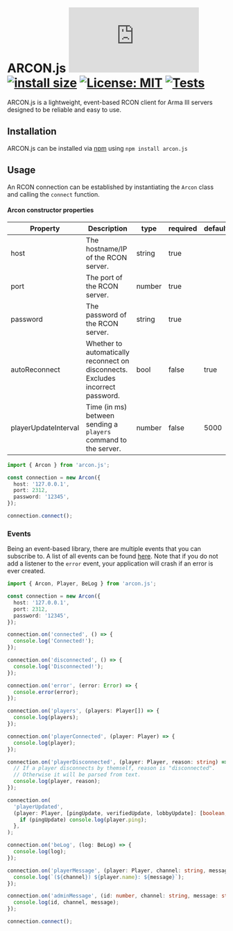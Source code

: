 # ARCON.js [![](https://img.shields.io/npm/v/arcon.js?maxAge=3600)](https://npmjs.com/package/arcon.js) [![install size](https://packagephobia.com/badge?p=arcon.js)](https://packagephobia.com/result?p=arcon.js) [![License: MIT](https://img.shields.io/badge/License-MIT-yellow.svg)](https://opensource.org/licenses/MIT) [![Tests](https://github.com/C4GDevs/ARCON.js/actions/workflows/test.yml/badge.svg?branch=v5.x&event=push)](https://github.com/C4GDevs/ARCON.js/actions/workflows/test.yml)

ARCON.js is a lightweight, event-based RCON client for Arma III servers designed to be reliable and easy to use.

## Installation

ARCON.js can be installed via [npm](https://www.npmjs.com/package/arcon.js) using `npm install arcon.js`

## Usage

An RCON connection can be established by instantiating the `Arcon` class and calling the `connect` function.

#### Arcon constructor properties

| Property             | Description                                                                     | type   | required | default |
| -------------------- | ------------------------------------------------------------------------------- | ------ | -------- | ------- |
| host                 | The hostname/IP of the RCON server.                                             | string | true     |         |
| port                 | The port of the RCON server.                                                    | number | true     |         |
| password             | The password of the RCON server.                                                | string | true     |         |
| autoReconnect        | Whether to automatically reconnect on disconnects. Excludes incorrect password. | bool   | false    | true    |
| playerUpdateInterval | Time (in ms) between sending a `players` command to the server.                 | number | false    | 5000    |

```ts
import { Arcon } from 'arcon.js';

const connection = new Arcon({
  host: '127.0.0.1',
  port: 2312,
  password: '12345',
});

connection.connect();
```

### Events

Being an event-based library, there are multiple events that you can subscribe to. A list of all events can be found [here](https://github.com/C4GDevs/ARCON.js/blob/v5.x/src/Arcon/index.ts#L29).
Note that if you do not add a listener to the `error` event, your application will crash if an error is ever created.

```ts
import { Arcon, Player, BeLog } from 'arcon.js';

const connection = new Arcon({
  host: '127.0.0.1',
  port: 2312,
  password: '12345',
});

connection.on('connected', () => {
  console.log('Connected!');
});

connection.on('disconnected', () => {
  console.log('Disconnected!');
});

connection.on('error', (error: Error) => {
  console.error(error);
});

connection.on('players', (players: Player[]) => {
  console.log(players);
});

connection.on('playerConnected', (player: Player) => {
  console.log(player);
});

connection.on('playerDisconnected', (player: Player, reason: string) => {
  // If a player disconnects by themself, reason is "disconnected".
  // Otherwise it will be parsed from text.
  console.log(player, reason);
});

connection.on(
  'playerUpdated',
  (player: Player, [pingUpdate, verifiedUpdate, lobbyUpdate]: [boolean, boolean, boolean]) => {
    if (pingUpdate) console.log(player.ping);
  },
);

connection.on('beLog', (log: BeLog) => {
  console.log(log);
});

connection.on('playerMessage', (player: Player, channel: string, message: string) => {
  console.log(`(${channel}) ${player.name}: ${message}`);
});

connection.on('adminMessage', (id: number, channel: string, message: string) => {
  console.log(id, channel, message);
});

connection.connect();
```
